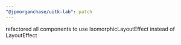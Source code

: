 ```yaml
---
"@jpmorganchase/uitk-lab": patch
---
```


refactored all components to use IsomorphicLayoutEffect instead of LayoutEffect
